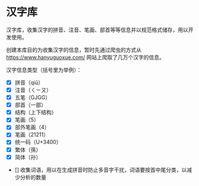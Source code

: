 # 汉字库
汉字库，收集汉字的拼音、注音、笔画、部首等等信息并以规范格式储存，用以开发使用。

创建本库目的为收集汉字的信息，暂时先通过爬虫的方式从 https://www.hanyuguoxue.com/ 网站上爬取了几万个汉字的信息。

汉字信息类型（括号里为举例）：
- [x] 拼音（qiū）
- [x] 注音（ㄑㄧㄡ）
- [x] 五笔（GJGG）
- [x] 部首（一部）
- [x] 结构（上下结构）
- [x] 笔画（5）
- [x] 部外笔画（4）
- [x] 笔画（21211）
- [x] 统一码（U+3400）
- [x] 繁体（孫）
- [x] 简体（孙）
- [] 收集词语，用以在生成拼音时防止多音字干扰，词语要按首中尾分类，以减少分析的数量
